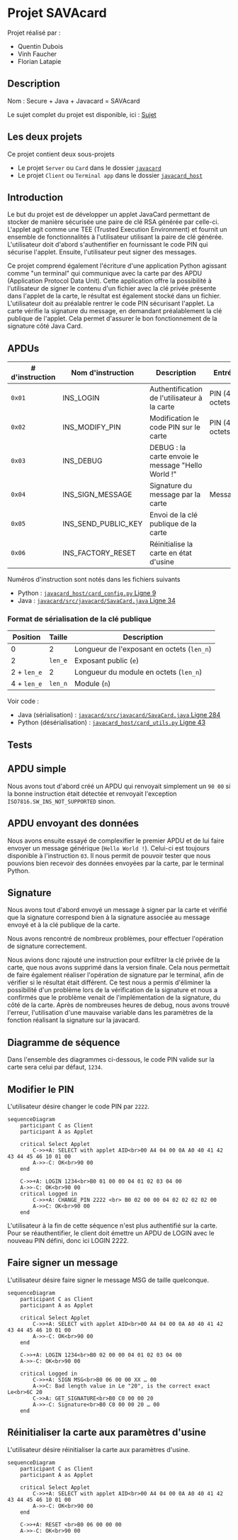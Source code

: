 # Projet SAVAcard

Projet réalisé par :

- Quentin Dubois
- Vinh Faucher
- Florian Latapie

## Description

Nom : Secure + Java + Javacard = SAVAcard

Le sujet complet du projet est disponible, ici : [Sujet](sujet/IoT-Security-Lab3-ProjectDescription.pdf)

## Les deux projets

Ce projet contient deux sous-projets

- Le projet `Server` ou `Card` dans le dossier [`javacard`](javacard/README.md)
- Le projet `Client` ou `Terminal app` dans le dossier [`javacard_host`](javacard_host/README.md)

## Introduction

Le but du projet est de développer un applet JavaCard permettant de stocker de manière sécurisée une paire de clé RSA générée par celle-ci. L'applet agit comme une TEE (Trusted Execution Environment) et fournit un ensemble de fonctionnalités à l'utilisateur utilisant la paire de clé générée. L'utilisateur doit d'abord s'authentifier en fournissant le code PIN qui sécurise l'applet. Ensuite, l'utilisateur peut signer des messages.

Ce projet comprend également l'écriture d'une application Python agissant comme "un terminal" qui communique avec la carte par des APDU (Application Protocol Data Unit). Cette application offre la possibilité à l'utilisateur de signer le contenu d'un fichier avec la clé privée présente dans l'applet de la carte, le résultat est également stocké dans un fichier. L'utilisateur doit au préalable rentrer le code PIN sécurisant l'applet. La carte vérifie la signature du message, en demandant préalablement la clé publique de l'applet. Cela permet d'assurer le bon fonctionnement de la signature côté Java Card.

## APDUs

| # d'instruction | Nom d'instruction   | Description                                        | Entrée         | Sortie                         | Authentifié |
| --------------- | ------------------- | -------------------------------------------------- | -------------- | ------------------------------ | ----------- |
| `0x01`          | INS_LOGIN           | Authentification de l'utilisateur à la carte       | PIN (4 octets) |                                |             |
| `0x02`          | INS_MODIFY_PIN      | Modification le code PIN sur le carte              | PIN (4 octets) |                                | Oui         |
| `0x03`          | INS_DEBUG           | DEBUG : la carte envoie le message "Hello World !" |                | "Hello World !" en hexadécimal |             |
| `0x04`          | INS_SIGN_MESSAGE    | Signature du message par la carte                  | Message        | Signature SHA-1 (64 octets)    | Oui         |
| `0x05`          | INS_SEND_PUBLIC_KEY | Envoi de la clé publique de la carte               |                | Clé (64 octets)                |             |
| `0x06`          | INS_FACTORY_RESET   | Réinitialise la carte en état d'usine              |                |                                |             |

Numéros d'instruction sont notés dans les fichiers suivants

- Python : [`javacard_host/card_config.py` Ligne 9](javacard_host/card_config.py)
- Java : [`javacard/src/javacard/SavaCard.java` Ligne 34](javacard/src/savacard/SavaCard.java)

### Format de sérialisation de la clé publique

| Position    | Taille  | Description                                |
| ----------- | ------- | ------------------------------------------ |
| 0           | 2       | Longueur de l'exposant en octets (`len_n`) |
| 2           | `len_e` | Exposant public (`e`)                      |
| 2 + `len_e` | 2       | Longueur du module en octets (`len_n`)     |
| 4 + `len_e` | `len_n` | Module (`n`)                               |

Voir code :

- Java (sérialisation) : [`javacard/src/javacard/SavaCard.java` Ligne 284](javacard/src/savacard/SavaCard.java)
- Python (désérialisation) : [`javacard_host/card_utils.py` Ligne 43](javacard_host/card_utils.py)

## Tests

## APDU simple

Nous avons tout d'abord créé un APDU qui renvoyait simplement un `90 00` si la bonne instruction était détectée et renvoyait l'exception `ISO7816.SW_INS_NOT_SUPPORTED` sinon.

## APDU envoyant des données

Nous avons ensuite essayé de complexifier le premier APDU et de lui faire envoyer un message générique (`Hello World !`). Celui-ci est toujours disponible à l'instruction `03`. Il nous permit de pouvoir tester que nous pouvions bien recevoir des données envoyées par la carte, par le terminal Python.

## Signature

Nous avons tout d'abord envoyé un message à signer par la carte et vérifié que la signature correspond bien à la signature associée au message envoyé et à la clé publique de la carte.

Nous avons rencontré de nombreux problèmes, pour effectuer l'opération de signature correctement.

Nous avions donc rajouté une instruction pour exfiltrer la clé privée de la carte, que nous avons supprimé dans la version finale. Cela nous permettait de faire également réaliser l'opération de signature par le terminal, afin de vérifier si le résultat était différent. Ce test nous a permis d'éliminer la possibilité d'un problème lors de la vérification de la signature et nous a confirmés que le problème venait de l'implémentation de la signature, du côté de la carte. Après de nombreuses heures de debug, nous avons trouvé l'erreur, l'utilisation d'une mauvaise variable dans les paramètres de la fonction réalisant la signature sur la javacard.

## Diagramme de séquence

Dans l'ensemble des diagrammes ci-dessous, le code PIN valide sur la carte sera celui par défaut, `1234`.

## Modifier le PIN

L'utilisateur désire changer le code PIN par `2222`.

```mermaid
sequenceDiagram
    participant C as Client
    participant A as Applet

    critical Select Applet
        C->>+A: SELECT with applet AID<br>00 A4 04 00 0A A0 40 41 42 43 44 45 46 10 01 00
        A->>-C: OK<br>90 00
    end

    C->>+A: LOGIN 1234<br>B0 01 00 00 04 01 02 03 04 00
    A->>-C: OK<br>90 00
    critical Logged in
        C->>+A: CHANGE_PIN 2222 <br> B0 02 00 00 04 02 02 02 02 00
        A->>C: OK<br>90 00
    end
```

L'utilisateur à la fin de cette séquence n'est plus authentifié sur la carte. Pour se réauthentifier, le client doit émettre un APDU de LOGIN avec le nouveau PIN défini, donc ici LOGIN 2222.

## Faire signer un message

L'utilisateur désire faire signer le message MSG de taille quelconque.

```mermaid
sequenceDiagram
    participant C as Client
    participant A as Applet

    critical Select Applet
        C->>+A: SELECT with applet AID<br>00 A4 04 00 0A A0 40 41 42 43 44 45 46 10 01 00
        A->>-C: OK<br>90 00
    end

    C->>+A: LOGIN 1234<br>B0 02 00 00 04 01 02 03 04 00
    A->>-C: OK<br>90 00
    
    critical Logged in
        C->>+A: SIGN MSG<br>B0 06 00 00 XX … 00
        A->>C: Bad length value in Le "20", is the correct exact Le<br>6C 20
        C->>A: GET_SIGNATURE<br>B0 C0 00 00 20
        A->>-C: Signature<br>B0 C0 00 00 20 … 00
    end
```

## Réinitialiser la carte aux paramètres d'usine

L'utilisateur désire réinitialiser la carte aux paramètres d'usine.

```mermaid
sequenceDiagram
    participant C as Client
    participant A as Applet

    critical Select Applet
        C->>+A: SELECT with applet AID<br>00 A4 04 00 0A A0 40 41 42 43 44 45 46 10 01 00
        A->>-C: OK<br>90 00
    end

    C->>+A: RESET <br>B0 06 00 00 00
    A->>-C: OK<br>90 00
```
